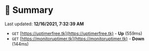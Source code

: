# 📖 Summary
Last updated: **12/16/2021, 7:32:39 AM**

- `GET` [https://uptimerfree.tk](https://uptimerfree.tk) - **Up** (559ms)
- `GET` [https://monitoruptimer.tk](https://monitoruptimer.tk) - **Down** (144ms)
